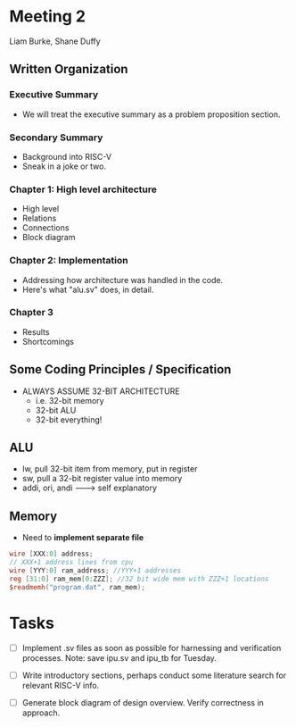 # Meeting 2
Liam Burke, Shane Duffy

## Written Organization
### Executive Summary
* We will treat the executive summary as a problem proposition section. 

### Secondary Summary
* Background into RISC-V
* Sneak in a joke or two.

### Chapter 1: High level architecture
* High level
* Relations
* Connections
* Block diagram

### Chapter 2: Implementation
* Addressing how architecture was handled in the code.
* Here's what "alu.sv" does, in detail.
  
### Chapter 3
* Results
* Shortcomings

## Some Coding Principles / Specification
* ALWAYS ASSUME 32-BIT ARCHITECTURE
  * i.e. 32-bit memory
  * 32-bit ALU
  * 32-bit everything!
 
## ALU
* lw, pull 32-bit item from memory, put in register
* sw, pull a 32-bit register value into memory
* addi, ori, andi ---> self explanatory

## Memory
* Need to **implement separate file**
```Verilog
wire [XXX:0] address;
// XXX+1 address lines from cpu​
wire [YYY:0] ram_address; //YYY+1 addresses​
reg [31:0] ram_mem[0:ZZZ]; //32 bit wide mem with ZZZ+1 locations​
$readmemh("program.dat", ram_mem);
```

# Tasks
- [ ] Implement .sv files as soon as possible for harnessing and verification processes. Note: save ipu.sv and ipu_tb for Tuesday.
- [ ] Write introductory sections, perhaps conduct some literature search for relevant RISC-V info.
- [ ] Generate block diagram of design overview. Verify correctness in approach.

